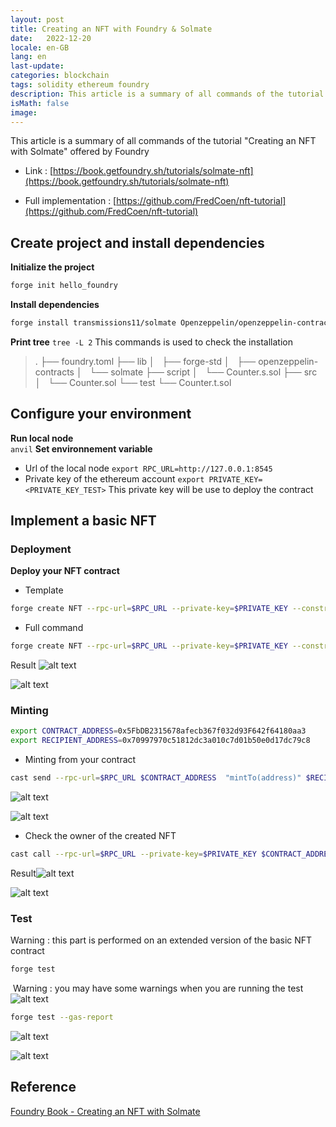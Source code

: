 ```yaml
---
layout: post
title: Creating an NFT with Foundry & Solmate
date:   2022-12-20
locale: en-GB
lang: en
last-update: 
categories: blockchain
tags: solidity ethereum foundry
description: This article is a summary of all commands of the tutorial "Creating an NFT with Solmate" offered by Foundry
isMath: false
image: 
---
```


This article is a summary of all commands of the tutorial "Creating an NFT with Solmate" offered by Foundry

- Link : [https://book.getfoundry.sh/tutorials/solmate-nft](https://book.getfoundry.sh/tutorials/solmate-nft)

- Full implementation  : [https://github.com/FredCoen/nft-tutorial](https://github.com/FredCoen/nft-tutorial)

## Create project and install dependencies
**Initialize the project**

```bash
forge init hello_foundry
```

**Install dependencies**

```bash
forge install transmissions11/solmate Openzeppelin/openzeppelin-contracts
```

**Print tree**
`tree -L 2`
This commands is used to check the installation

> .
> ├── foundry.toml
> ├── lib
> │   ├── forge-std
> │   ├── openzeppelin-contracts
> │   └── solmate
> ├── script
> │   └── Counter.s.sol
> ├── src
> │   └── Counter.sol
> └── test
>     └── Counter.t.sol

## Configure your environment
**Run local node**	
`anvil`
**Set environnement variable**

- Url of the local node
  `export RPC_URL=http://127.0.0.1:8545`
- Private key of the ethereum account
  `export PRIVATE_KEY=<PRIVATE_KEY_TEST>`
  This private key will be use to deploy the contract	


## Implement a basic NFT

### Deployment

**Deploy your NFT contract**

- Template

```bash
forge create NFT --rpc-url=$RPC_URL --private-key=$PRIVATE_KEY --constructor-args <name> <symbol>
```

- Full command

```bash
forge create NFT --rpc-url=$RPC_URL --private-key=$PRIVATE_KEY --constructor-args Bitcoin BTC
```

Result
![alt text]({{site.url_complet}}/assets/article/blockchain/ethereum/foundry-nft-tutorial/deploy-contract.png)

![alt text]({{site.url_complet}}/assets/article/blockchain/ethereum/foundry-nft-tutorial/deploy-contract-anvil.png)

### Minting

```bash
export CONTRACT_ADDRESS=0x5FbDB2315678afecb367f032d93F642f64180aa3
export RECIPIENT_ADDRESS=0x70997970c51812dc3a010c7d01b50e0d17dc79c8
```

- Minting from your contract

```bash
cast send --rpc-url=$RPC_URL $CONTRACT_ADDRESS  "mintTo(address)" $RECIPIENT_ADDRESS --private-key=$PRIVATE_KEY
```

![alt text]({{site.url_complet}}/assets/article/blockchain/ethereum/foundry-nft-tutorial/mintNFT.png)

![alt text]({{site.url_complet}}/assets/article/blockchain/ethereum/foundry-nft-tutorial/mintNFT-anvil.png)	

- Check the owner of the created NFT

```bash
cast call --rpc-url=$RPC_URL --private-key=$PRIVATE_KEY $CONTRACT_ADDRESS "ownerOf(uint256)" 1
```

Result![alt text]({{site.url_complet}}/assets/article/blockchain/ethereum/foundry-nft-tutorial/check-owner.png)
	
![alt text]({{site.url_complet}}/assets/article/blockchain/ethereum/foundry-nft-tutorial/check-owner-anvil.png)
	

### Test

Warning : this part is performed on an extended version of the basic NFT contract

```bash
forge test
```

​	Warning : you may have some warnings when you are running the test
​	
![alt text]({{site.url_complet}}/assets/article/blockchain/ethereum/foundry-nft-tutorial/test-result.png)

```bash
forge test --gas-report
```

![alt text]({{site.url_complet}}/assets/article/blockchain/ethereum/foundry-nft-tutorial/gas-result1.png)
	
![alt text]({{site.url_complet}}/assets/article/blockchain/ethereum/foundry-nft-tutorial/gas-result2.png)
	

## Reference

[Foundry Book - Creating an NFT with Solmate](https://book.getfoundry.sh/tutorials/solmate-nft#creating-an-nft-with-solmate)
